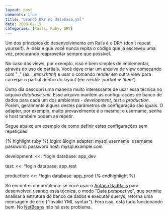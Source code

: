 ```yaml
---
layout: post
comments: true
title: "Usando DRY no database.yml"
date: 2008-02-15
categories: [Rails, Ruby, DRY]
---
```

Um dos princípios do desenvolvimento em Rails é o DRY (don't repeat yourself). A idéia é que você nunca repita o código que já escreveu uma vez, procurando reaproveitar sempre que possível.

No caso das views, por exemplo, isso é bem simples de implementar, através do uso de partials. Você deve criar um arquivo de view começando com "\_" (ex: _\_item.rhtml_) e usar o comando render em outra view para carregar o partial dentro do layout (ex: _render :partial => 'item'_).

Outro dia descobri uma maneira muito interessante de usar essa técnica no arquivo _database.yml_. Esse arquivo mantém as configurações de banco de dados para cada um dos ambientes - _development_, _test_ e _production_. Porém, geralmente alguns destes parâmetros de configuração são iguais. O adapter, por exemplo, muito provavelmente é o mesmo; o username, senha e host também podem se repetir.

Segue abaixo um exemplo de como definir estas configurações sem repetições:

{% highlight ruby %}
login: &login
  adapter: mysql
  username: username
  password: password
  host: mysql.example.com

development:
  <<: *login
  database: app_dev

test:
  <<: *login
  database: app_test

production:
  <<: *login
  database: app_prod
{% endhighlight  %}

Só encontrei um problema: se você usar o [Aptana RadRails](http://www.aptana.com/rails/) para desenvolver, usando essa técnica, o modo "Data perspective", que permite analisar a estrutura do banco de dados e executar querys, retorna uma mensagem de erro ("Invalid YML syntax"). Fora isso, está tudo funcionando bem. No [NetBeans](http://www.netbeans.org/) não há este problema.
